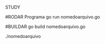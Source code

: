 STUDY

#RODAR Programa
go run nomedoarquivo.go

#BUILDAR
go build nomedoarquivo.go

./nomedoarquivo


